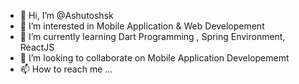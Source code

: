 - 👋 Hi, I’m @Ashutoshsk
- 👀 I’m interested in Mobile Application & Web Developement
- 🌱 I’m currently learning Dart Programming , Spring Environment, ReactJS
- 💞️ I’m looking to collaborate on Mobile Application Developememt 
- 📫 How to reach me ...

<!---
Ashutoshsk/Ashutoshsk is a ✨ special ✨ repository because its `README.md` (this file) appears on your GitHub profile.
You can click the Preview link to take a look at your changes.
--->
